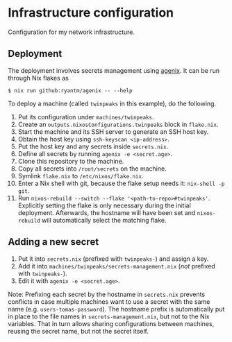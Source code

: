 # Infrastructure configuration

Configuration for my network infrastructure.

## Deployment

The deployment involves secrets management using 
[agenix](https://github.com/ryantm/agenix). It can be run through Nix flakes as
```
$ nix run github:ryantm/agenix -- --help
```

To deploy a machine (called `twinpeaks` in this example), do the following.

1. Put its configuration under `machines/twinpeaks`.
2. Create an `outputs.nixosConfigurations.twinpeaks` block in `flake.nix`.
3. Start the machine and its SSH server to generate an SSH host key.
4. Obtain the host key using `ssh-keyscan <ip-address>`.
5. Put the host key and any secrets inside `secrets.nix`.
6. Define all secrets by running `agenix -e <secret.age>`.
7. Clone this repository to the machine.
8. Copy all secrets into `/root/secrets` on the machine.
9. Symlink `flake.nix` to `/etc/nixos/flake.nix`.
10. Enter a Nix shell with git, because the flake setup needs it:
    `nix-shell -p git`.
10. Run `nixos-rebuild --switch --flake '<path-to-repo>#twinpeaks'`. Explicitly
    setting the flake is only necessary during the initial deployment. 
    Afterwards, the hostname will have been set and `nixos-rebuild` will 
    automatically select the matching flake.

## Adding a new secret

1. Put it into `secrets.nix` (prefixed with `twinpeaks-`) and assign a key.
2. Add it into `machines/twinpeaks/secrets-management.nix` (_not_ prefixed with 
   `twinpeaks-`).
3. Edit it with `agenix -e <secret.age>`.

Note: Prefixing each secret by the hostname in `secrets.nix` prevents conflicts 
in case multiple machines want to use a secret with the same name (e.g. 
`users-tomas-password`). The hostname prefix is automatically put in place to 
the file names in `secrets-management.nix`, but not to the Nix variables. That 
in turn allows sharing configurations between machines, reusing the secret 
name, but not the secret itself.
